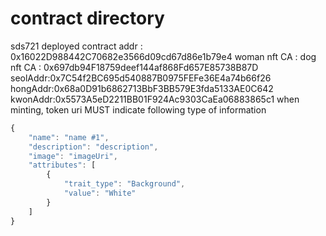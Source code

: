 # contract directory

sds721 deployed contract addr : 0x16022D988442C70682e3566d09cd67d86e1b79e4
woman nft CA :
dog nft CA : 0x697db94F18759deef144af868Fd657E85738B87D
seolAddr:0x7C54f2BC695d540887B0975FEFe36E4a74b66f26
hongAddr:0x68a0D91b6862713BbF3BB579E3fda5133AE0C642
kwonAddr:0x5573A5eD2211BB01F924Ac9303CaEa06883865c1
when minting, token uri MUST indicate following type of information

```javascript
{
	"name": "name #1",
	"description": "description",
	"image": "imageUri",
	"attributes": [
		{
			"trait_type": "Background",
			"value": "White"
		}
	]
}
```
